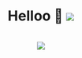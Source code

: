 <h1 align="center">Helloo 👋 <img src="https://komarev.com/ghpvc/?username=Nakshatra-14"></h1>

<p align="center">
    <br>
    <img src="https://github-readme-stats.vercel.app/api?username=Nakshatra-14&hide=contribs&show_icons=true&theme=dark">
    <br>
   <!---  <img src="https://roadmap.sh/card/wide/67261e6931d65c235d358c61?variant=dark&roadmaps=cpp%2Cjava" alt="roadmap.sh"/> 
              
    [![Nakshatra's GitHub stats](https://github-readme-stats.vercel.app/api?username=Nakshatra-14)](https://github.com/Nakshatra-14/github-readme-stats)
